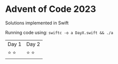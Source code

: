 # Advent of Code 2023
Solutions implemented in Swift

Running code using: 
```swiftc -o a DayX.swift && ./a```

<table>
  <tr>
    <td>Day 1</td>
    <td>Day 2</td>
  </tr>

  <tr>
    <td>⭐️ ⭐️</td>
    <td>⭐️ ⭐️</td>
  </tr>
</table>
